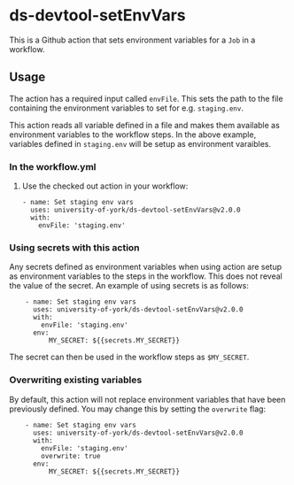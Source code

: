 # ds-devtool-setEnvVars

This is a Github action that sets environment variables for a `Job` in a workflow.

## Usage

The action has a required input called `envFile`. This sets the path to the file containing the environment variables to set for e.g. `staging.env`.

This action reads all variable defined in a file and makes them available as environment variables to the workflow steps. In the above example, variables defined in `staging.env` will be setup as environment varaibles.

### In the workflow.yml

1.  Use the checked out action in your workflow:

        - name: Set staging env vars
          uses: university-of-york/ds-devtool-setEnvVars@v2.0.0
          with:
            envFile: 'staging.env'

### Using secrets with this action

Any secrets defined as environment variables when using action are setup as environment variables to the steps in the workflow. This does not reveal the value of the secret. An example of using secrets is as follows:

        - name: Set staging env vars
          uses: university-of-york/ds-devtool-setEnvVars@v2.0.0
          with:
            envFile: 'staging.env'
          env:
              MY_SECRET: ${{secrets.MY_SECRET}}

The secret can then be used in the workflow steps as `$MY_SECRET`.

### Overwriting existing variables

By default, this action will not replace environment variables that have been previously defined. You may change
this by setting the `overwrite` flag:

        - name: Set staging env vars
          uses: university-of-york/ds-devtool-setEnvVars@v2.0.0
          with:
            envFile: 'staging.env'
            overwrite: true
          env:
              MY_SECRET: ${{secrets.MY_SECRET}}
